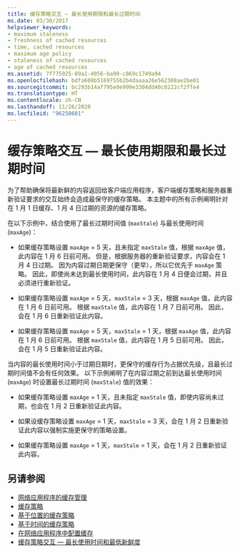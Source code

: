 ```yaml
---
title: 缓存策略交互 — 最长使用期限和最长过期时间
ms.date: 03/30/2017
helpviewer_keywords:
- maximum staleness
- freshness of cached resources
- time, cached resources
- maximum age policy
- staleness of cached resources
- age of cached resources
ms.assetid: 7f775925-89a1-4956-ba90-c869c1749a94
ms.openlocfilehash: bdfa608b5169755b2b4daaaa26e562308ae2be01
ms.sourcegitcommit: bc293b14af795e0e999e3304dd40c0222cf2ffe4
ms.translationtype: HT
ms.contentlocale: zh-CN
ms.lasthandoff: 11/26/2020
ms.locfileid: "96250601"
---
```

# <a name="cache-policy-interactionmaximum-age-and-maximum-staleness"></a>缓存策略交互 — 最长使用期限和最长过期时间

为了帮助确保将最新鲜的内容返回给客户端应用程序，客户端缓存策略和服务器重新验证要求的交互始终会造成最保守的缓存策略。 本主题中的所有示例阐明针对在 1 月 1 日缓存、1 月 4 日过期的资源的缓存策略。  
  
 在以下示例中，结合使用了最长过期时间值 (`maxStale`) 与最长使用时间 (`maxAge`)：  
  
- 如果缓存策略设置 `maxAge` = 5 天，且未指定 `maxStale` 值，根据 `maxAge` 值，此内容在 1 月 6 日前可用。 但是，根据服务器的重新验证要求，内容会在 1 月 4 日过期。 因为内容过期日期更保守（更早），所以它优先于 `maxAge` 策略。 因此，即使尚未达到最长使用时间，此内容在 1 月 4 日便会过期，并且必须进行重新验证。  
  
- 如果缓存策略设置 `maxAge` = 5 天，`maxStale` = 3 天，根据 `maxAge` 值，此内容在 1 月 6 日前可用。 根据 `maxStale` 值，此内容在 1 月 7 日前可用。 因此，会在 1 月 6 日重新验证此内容。  
  
- 如果缓存策略设置 `maxAge` = 5 天，`maxStale` = 1 天，根据 `maxAge` 值，此内容在 1 月 6 日前可用。 根据 `maxStale` 值，此内容在 1 月 5 日前可用。 因此，会在 1 月 5 日重新验证此内容。  
  
 当内容的最长使用时间小于过期日期时，更保守的缓存行为占据优先级，且最长过期时间值不会有任何效果。 以下示例阐明了在内容过期之前到达最长使用时间 (`maxAge`) 时设置最长过期时间 (`maxStale`) 值的效果：  
  
- 如果缓存策略设置 `maxAge` = 1 天，且未指定 `maxStale` 值，即使内容尚未过期，也会在 1 月 2 日重新验证此内容。  
  
- 如果设缓存策略设置 `maxAge` = 1 天，`maxStale` = 3 天，会在 1 月 2 日重新验证此内容以强制实施更保守的策略设置。  
  
- 如果缓存策略设置 `maxAge` = 1 天，`maxStale` = 1 天，会在 1 月 2 日重新验证此内容。  
  
## <a name="see-also"></a>另请参阅

- [网络应用程序的缓存管理](cache-management-for-network-applications.md)
- [缓存策略](cache-policy.md)
- [基于位置的缓存策略](location-based-cache-policies.md)
- [基于时间的缓存策略](time-based-cache-policies.md)
- [在网络应用程序中配置缓存](configuring-caching-in-network-applications.md)
- [缓存策略交互 — 最长使用时间和最低新鲜度](cache-policy-interaction-maximum-age-and-minimum-freshness.md)

